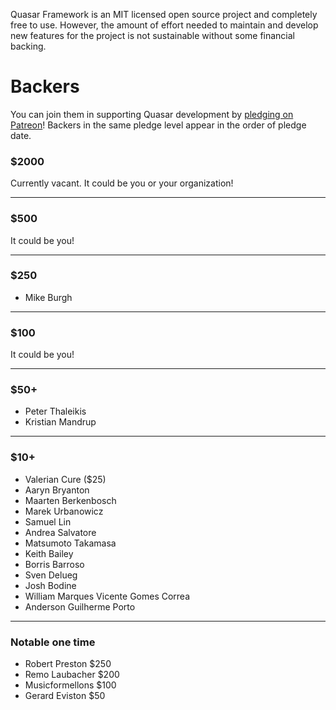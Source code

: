 Quasar Framework is an MIT licensed open source project and completely free to use. However, the amount of effort needed to maintain and develop new features for the project is not sustainable without some financial backing.

# Backers

You can join them in supporting Quasar development by [pledging on Patreon](https://www.patreon.com/quasarframework)! Backers in the same pledge level appear in the order of pledge date.

### $2000

Currently vacant. It could be you or your organization!

---

### $500

It could be you!

---

### $250

- Mike Burgh

---

### $100

It could be you!

---

### $50+

- Peter Thaleikis
- Kristian Mandrup

---

### $10+

- Valerian Cure ($25)
- Aaryn Bryanton
- Maarten Berkenbosch
- Marek Urbanowicz
- Samuel Lin
- Andrea Salvatore
- Matsumoto Takamasa
- Keith Bailey
- Borris Barroso
- Sven Delueg
- Josh Bodine
- William Marques Vicente Gomes Correa
- Anderson Guilherme Porto

---

### Notable one time

- Robert Preston $250
- Remo Laubacher $200
- Musicformellons $100
- Gerard Eviston $50
